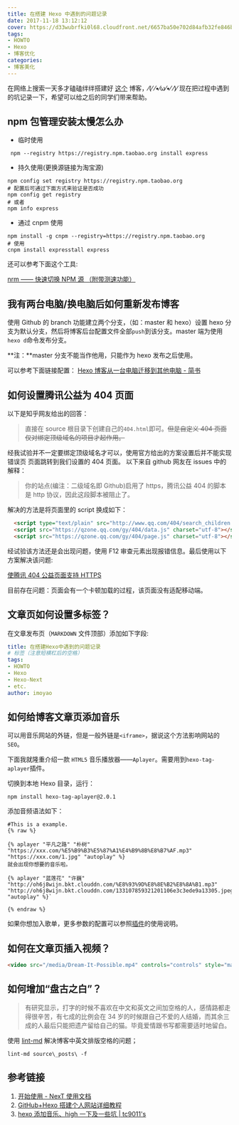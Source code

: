 ```yaml
---
title: 在搭建 Hexo 中遇到的问题记录
date: 2017-11-18 13:12:12
cover: https://d33wubrfki0l68.cloudfront.net/6657ba50e702d84afb32fe846bed54fba1a77add/827ae/logo.svg
tags:
- HOWTO
- Hexo
- 博客优化
categories:
- 博客美化
---
```


在网络上搜索一天多才磕磕绊绊搭建好 [这个](www.masantu.com) 博客，⁄(⁄ ⁄•⁄ω⁄•⁄ ⁄)⁄ 现在把过程中遇到的坑记录一下，希望可以给之后的同学们带来帮助。
<!--more-->

## npm 包管理安装太慢怎么办

- 临时使用
```shell
 npm --registry https://registry.npm.taobao.org install express
```
- 持久使用(更换源链接为淘宝源)
```shell
npm config set registry https://registry.npm.taobao.org
# 配置后可通过下面方式来验证是否成功
npm config get registry
# 或者
npm info express
```
- 通过 cnpm 使用
```plain
npm install -g cnpm --registry=https://registry.npm.taobao.org
# 使用
cnpm install expresstall express
```

还可以参考下面这个工具:

[nrm —— 快速切换 NPM 源 （附带测速功能）](https://segmentfault.com/a/1190000000473869)

## 我有两台电脑/换电脑后如何重新发布博客

使用 Github 的 branch 功能建立两个分支，（如：master 和 hexo）设置 hexo 分支为默认分支，然后将博客后台配置文件全部`push`到该分支。master 端为使用`hexo d`命令发布分支。

**注：**master 分支不能当作他用，只能作为 hexo 发布之后使用。

可以参考下面链接配置：
[Hexo 博客从一台电脑迁移到其他电脑 - 简书](http://www.jianshu.com/p/beb8d611340a)

## 如何设置腾讯公益为 404 页面

以下是知乎网友给出的回答：

> 直接在 source 根目录下创建自己的`404.html`即可。~~但是自定义 404 页面仅对绑定顶级域名的项目才起作用。~~

经我试验并不一定要绑定顶级域名才可以，使用官方给出的方案设置后并不能实现错误页 页面跳转到我们设置的 404 页面。
以下来自 github 网友在 issues 中的解释：
> 你的站点(编注：二级域名即 Github)启用了 https，腾讯公益 404 的脚本是 http 协议，因此这段脚本被阻止了。

解决的方法是将页面里的 script 换成如下：

```html
  <script type="text/plain" src="http://www.qq.com/404/search_children.js" charset="utf-8" homePageUrl="/" homePageName="回到我的主页"></script>
  <script src="https://qzone.qq.com/gy/404/data.js" charset="utf-8"></script>
  <script src="https://qzone.qq.com/gy/404/page.js" charset="utf-8"></script>
```
经试验该方法还是会出现问题，使用 F12 审查元素出现报错信息。最后使用以下方案解决该问题:

[使腾讯 404 公益页面支持 HTTPS](https://eason-yang.com/2016/08/06/set-tencent-lostchild-404-page-for-ssl/)

目前存在问题：页面会有一个卡顿加载的过程，该页面没有适配移动端。

## 文章页如何设置多标签？

在文章发布页（`MARKDOWN` 文件顶部）添加如下字段:

```yaml
title: 在搭建Hexo中遇到的问题记录
# 标签（注意短横杠后的空格）
tags:
- HOWTO
- Hexo
- Hexo-Next
- etc.
author: imoyao
```
## 如何给博客文章页添加音乐

可以用音乐网站的外链，但是一般外链是`<iframe>`，据说这个方法影响网站的 `SEO`。

下面我就隆重介绍一款 `HTML5` 音乐播放器——`Aplayer`。需要用到`hexo-tag-aplayer`插件。

切换到本地 Hexo 目录，运行：
```shell
npm install hexo-tag-aplayer@2.0.1
```
添加音频语法如下：
```plain
#This is a example.
{% raw %}

{% aplayer "平凡之路" "朴树" "https://xxx.com/%E5%B9%B3%E5%87%A1%E4%B9%8B%E8%B7%AF.mp3" "https://xxx.com/1.jpg" "autoplay" %}
就会出现你想要的音乐啦。

{% aplayer "蓝莲花" "许巍" "http://oh6j8wijn.bkt.clouddn.com/%E8%93%9D%E8%8E%B2%E8%8A%B1.mp3" "http://oh6j8wijn.bkt.clouddn.com/133107859321201106e3c3ede9a13305.jpeg" "autoplay" %}`

{% endraw %}

```
如果你想加入歌单，更多参数的配置可以参照[插件](https://github.com/MoePlayer/hexo-tag-aplayer)的使用说明。

## 如何在文章页插入视频？

```html
<video src="/media/Dream-It-Possible.mp4" controls="controls" style="max-width: 100%; display: block; margin-left: auto; margin-right: auto;"> Your browser does not support the video tag. </video>
```

## 如何增加“盘古之白”？

> 有研究显示，打字的时候不喜欢在中文和英文之间加空格的人，感情路都走得很辛苦，有七成的比例会在 34 岁的时候跟自己不爱的人结婚，而其余三成的人最后只能把遗产留给自己的猫。毕竟爱情跟书写都需要适时地留白。

使用 [lint-md](https://github.com/hustcc/lint-md/tree/master/packages/lint-md-cli) 解决博客中英文排版空格的问题；
```shell
lint-md source\_posts\ -f
```

## 参考链接
1. [开始使用 - NexT 使用文档](http://theme-next.iissnan.com/getting-started.html)
2. [GitHub+Hexo 搭建个人网站详细教程](https://zhuanlan.zhihu.com/p/26625249)
2. [hexo 添加音乐、high 一下及一些坑 | tc9011's](http://tc9011.com/2016/12/24/hexo%E6%B7%BB%E5%8A%A0%E9%9F%B3%E4%B9%90%E3%80%81high%E4%B8%80%E4%B8%8B%E5%8F%8A%E4%B8%80%E4%BA%9B%E5%9D%91/)
